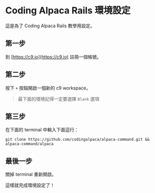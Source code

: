 # Coding Alpaca Rails 環境設定

這是為了 Coding Alpaca Rails 教學用設定。

## 第一步

到 [https://c9.io](https://c9.io) 註冊一個帳號。

## 第二步

按下 `+` 按鈕開啟一個新的 c9 workspace。

> 最下面的環境記得一定要選擇 `Blank` 選項

## 第三步

在下面的 terminal 中輸入下面這行：

```
git clone https://github.com/codingalpaca/alpaca-command.git && alpaca-command/alpaca
```

## 最後一步

關掉 terminal 重新開啟。

這樣就完成環境設定了！

